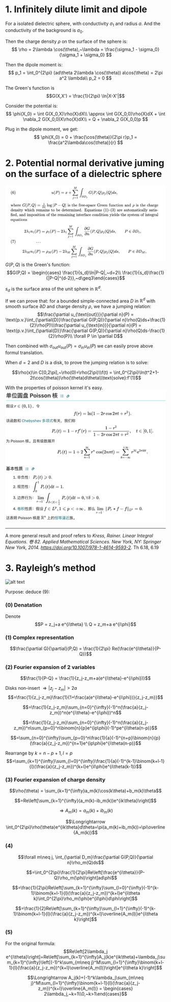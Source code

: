 # 1. Infinitely dilute limit and dipole
For a isolated dielectric sphere, with conductivity $\sigma_1$ and radius $a$. And the conductivity of the background is $\sigma_0$.

Then the charge density $\rho$ on the surface of the sphere is:
$$
\rho = 2\lambda \cos(\theta),~\lambda = \frac{\sigma_1 - \sigma_0}{\sigma_1 + \sigma_0}
$$

Then the dipole moment is:
$$
p_1 = \int_0^{2\pi} (ad\theta 2\lambda \cos(\theta)) a\cos(\theta) = 2\pi a^2 \lambda\\
p_2 = 0
$$

The Green's function is $$G(X,X') = \frac{1}{2\pi} \ln|X-X'|$$

Consider the potential is:
$$
\phi(X_0) = \int G(X_0,X)\rho(X)dX\\
\approx \int G(X_0,0)\rho(X)dX + \int \nabla_2 G(X_0,0)X\rho(X)dX\\
= Q + \nabla_2 G(X_0,0)p
$$

Plug in the dipole moment, we get:
$$
\phi(X_0) = 0 + \frac{\cos(\theta)}{2\pi r}p_1 = \frac{a^2\lambda\cos(\theta)}{r}
$$


# 2. Potential normal derivative juming on the surface of a dielectric sphere
![alt text](formula(6)-(7).png)
$G(P,Q)$ is the Green's function:
$$G(P,Q) = \begin{cases} \frac{1}{s_d}\ln|P-Q|,~d=2\\
\frac{1}{s_d}\frac{1}{|P-Q|^{d-2}},~d\geq3\end{cases}$$

$s_d$ is the surface area of the unit sphere in $\mathbb{R}^d$.

If we can prove that: for a bounded simple-connected area $D$ in $\mathbb{R}^d$ with smooth surface $\partial D$ and charge density $\rho$, we have a jumping relation:
$$\frac{\partial u_{\text{out}}}{\partial n}(P) = \text{p.v.}\int_{\partial{D}}\frac{\partial G(P,Q)}{\partial n}\rho(Q)ds+\frac{1}{2}\rho(P)\\\frac{\partial u_{\text{in}}}{\partial n}(P) = \text{p.v.}\int_{\partial{D}}\frac{\partial G(P,Q)}{\partial n}\rho(Q)ds-\frac{1}{2}\rho(P)\\ \forall P \in \partial D$$

Then combined with $\sigma_{\text{out}}u_{\text{out}}(P) = \sigma_{\text{in}}u_{\text{in}}(P)$ we can easily prove above formul translation.

When $d=2$ and $D$ is a disk, to prove the jumping relation is to solve:

$$\rho(x)\in C[0,2\pi],~\rho(0)=\rho(2\pi)\\f(t) = \int_0^{2\pi}\ln(t^2+1-2t\cos(\theta))\rho(\theta)d\theta\\\text{solve}:f'(1)$$

With the properties of poisson kernel it's easy.
![alt text](PoissonKernel.png)

---
A more general result and proof refers to *Kress, Rainer. Linear Integral Equations. 卷 82. Applied Mathematical Sciences. New York, NY: Springer New York, 2014. https://doi.org/10.1007/978-1-4614-9593-2.* Th 6.18, 6.19


# 3. Rayleigh’s method
![alt text](Rayleigh’sMethod.png)

Purpose: deduce (9):
### (0) Denatation
Denote
$$P = z_j+a e^{i\theta} \\ Q = z_m+a e^{i\phi}$$

### (1) Complex representation
$$\frac{\partial G}{\partial}(P,Q) = \frac{1}{2\pi} Re(\frac{e^{i\theta}}{P-Q})$$

### (2) Fourier expansion of 2 variables
$$\frac{1}{P-Q} = \frac{1}{z_j-z_m+a(e^{i\theta}-e^{i\phi})}$$

Disks non-insert $\Longrightarrow |z_j-z_m|>2a$
$$=\frac{1}{z_j-z_m}\frac{1}{1+\frac{a(e^{i\theta}-e^{i\phi})}{z_j-z_m}}$$

$$=\frac{1}{z_j-z_m}\sum_{n=0}^{\infty}(-1)^n(\frac{a}{z_j-z_m})^n(e^{i\theta}-e^{i\phi})^n$$

$$=\frac{1}{z_j-z_m}\sum_{n=0}^{\infty}(-1)^n(\frac{a}{z_j-z_m})^n\sum_{p=0}^n\binom{n}{p}e^{ip\phi}(-1)^pe^{i\theta(n-p)}$$

$$=\sum_{n=0}^{\infty}\sum_{p=0}^n\frac{1}{a}(-1)^{n+p}\binom{n}{p}(\frac{a}{z_j-z_m})^{n+1}e^{ip\phi}e^{i\theta(n-p)}$$

Rearrange by $k=n-p+1,l=p$
$$=\sum_{k=1}^{\infty}\sum_{l=0}^{\infty}\frac{1}{a}(-1)^{k-1}\binom{k+l-1}{l}(\frac{a}{z_j-z_m})^{k+l}e^{il\phi}e^{i\theta(k-1)}$$

### (3) Fourier expansion of charge density
$$\rho(\theta) = \sum_{k=1}^{\infty}a_m(k)\cos(k\theta)+b_m(k)\theta$$

$$=Re\left[\sum_{k=1}^{\infty}(a_m(k)-ib_m(k))e^{ik\theta}\right]$$

$$\Longrightarrow A_m(k)=a_m(k)+ib_m(k)$$

$$\Longrightarrow \int_0^{2\pi}\rho(\theta)e^{ik\theta}d\theta=\pi(a_m(k)+ib_m(k))=\pi\overline{A_m(k)}$$

### (4) 
$$\forall m\neq j, \int_{\partial D_m}\frac{\partial G(P,Q)}{\partial n}\rho_m(Q)ds$$

$$=\int_0^{2\pi}\frac{1}{2\pi}Re\left[\frac{e^{i\theta}}{P-Q}\rho_m(\phi)\right]ad\phi$$

$$=\frac{1}{2\pi}Re\left[\sum_{k=1}^{\infty}\sum_{l=0}^{\infty}(-1)^{k-1}\binom{k+l-1}{l}(\frac{a}{z_j-z_m})^{k+l}e^{i\theta k}\int_0^{2\pi}\rho_m(\phi)e^{il\phi}d\phi\right]$$

$$=\frac{1}{2}Re\left[\sum_{k=1}^{\infty}\sum_{l=1}^{\infty}(-1)^{k-1}\binom{k+l-1}{l}(\frac{a}{z_j-z_m})^{k+l}\overline{A_m(l)}e^{i\theta k}\right]$$

### (5)
For the original formula:
$$Re\left[2\lambda_j e^{i\theta}\right]=Re\left[\sum_{k=1}^{\infty}A_j(k)e^{ik\theta}+\lambda_j\sum_{k=1}^{\infty}\left[(-1)^k\sum_{m\neq j}^M\sum_{l=1}^{\infty}\binom{k+l-1}{l}(\frac{a}{z_j-z_m})^{k+l}\overline{A_m(l)}\right]e^{i\theta k}\right]$$

$$\Longrightarrow A_j(k)+(-1)^k\lambda_j\sum_{m\neq j}^M\sum_{l=1}^{\infty}\binom{k+l-1}{l}(\frac{a}{z_j-z_m})^{k+l}\overline{A_m(l)} = \begin{cases} 2\lambda_j,~k=1\\0,~k>1\end{cases}$$